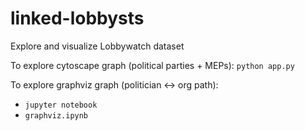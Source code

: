 # linked-lobbysts
Explore and visualize Lobbywatch dataset

To explore cytoscape graph (political parties + MEPs):
`python app.py`


To explore graphviz graph (politician <-> org path):
* `jupyter notebook`
* `graphviz.ipynb`